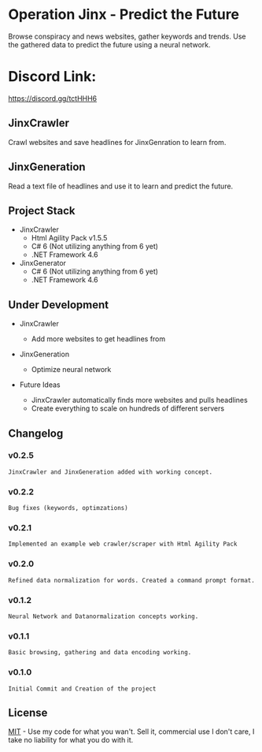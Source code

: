 # Operation Jinx - Predict the Future
 Browse conspiracy and news websites, gather keywords and trends. Use the gathered data to predict the future using a neural network.

# Discord Link:
 https://discord.gg/tctHHH6

## JinxCrawler
 Crawl websites and save headlines for JinxGenration to learn from.

## JinxGeneration
 Read a text file of headlines and use it to learn and predict the future.

## Project Stack
* JinxCrawler
  * Html Agility Pack v1.5.5
  * C# 6 (Not utilizing anything from 6 yet)
  * .NET Framework 4.6
* JinxGenerator
  * C# 6 (Not utilizing anything from 6 yet)
  * .NET Framework 4.6

## Under Development
* JinxCrawler
  * Add more websites to get headlines from
* JinxGeneration
  * Optimize neural network

* Future Ideas
  * JinxCrawler automatically finds more websites and pulls headlines
  * Create everything to scale on hundreds of different servers

## Changelog
### v0.2.5
```
JinxCrawler and JinxGeneration added with working concept.
```
### v0.2.2
```
Bug fixes (keywords, optimzations)
```
### v0.2.1
```
Implemented an example web crawler/scraper with Html Agility Pack
```
### v0.2.0
```
Refined data normalization for words. Created a command prompt format.
```
### v0.1.2
```
Neural Network and Datanormalization concepts working.
```
### v0.1.1
```
Basic browsing, gathering and data encoding working.
```
### v0.1.0
```
Initial Commit and Creation of the project
```

## License
[MIT](https://github.com/Quadrat1c/OpJinx/blob/master/LICENSE) - Use my code for what you wan't. Sell it, commercial use I don't care, I take no liability for what you do with it.
